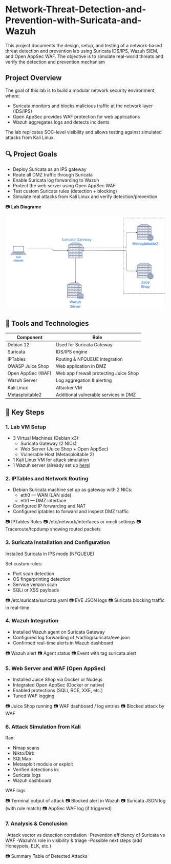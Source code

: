# Network-Threat-Detection-and-Prevention-with-Suricata-and-Wazuh

This project documents the design, setup, and testing of a network-based threat detection and prevention lab using Suricata IDS/IPS, Wazuh SIEM, and Open AppSec WAF. The objective is to simulate real-world threats and verify the detection and prevention mechanism

## Project Overview
The goal of this lab is to build a modular network security environment, where:

- Suricata monitors and blocks malicious traffic at the network layer (IDS/IPS)
- Open AppSec provides WAF protection for web applications
- Wazuh aggregates logs and detects incidents

The lab replicates SOC-level visibility and allows testing against simulated attacks from Kali Linux.

## 🔍 Project Goals  

- Deploy Suricata as an IPS gateway
- Route all DMZ traffic through Suricata
- Enable Suricata log forwarding to Wazuh
- Protect the web server using Open AppSec WAF
- Test custom Suricata rules (detection + blocking)
- Simulate real attacks from Kali Linux and verify detection/prevention

📷 **Lab Diagrame** 

![Diagrame](images/diagrame.png) 
  
## 🧪 Tools and Technologies

| Component         | Role                                   |
| ----------------- | -------------------------------------- |
| Debian 12         | Used for Suricata Gateway              |
| Suricata          | IDS/IPS engine                         |
| IPTables          | Routing & NFQUEUE integration          |
| OWASP Juice Shop  | Web application in DMZ                 |
| Open AppSec (WAF) | Web app firewall protecting Juice Shop |
| Wazuh Server      | Log aggregation & alerting             |
| Kali Linux        | Attacker VM                            |
| Metasploitable2   | Additional vulnerable services in DMZ  |

## 🧩 Key Steps

### 1. Lab VM Setup
- 3 Virtual Machines (Debian x3):
  - Suricata Gateway (2 NICs)
  - Web Server (Juice Shop + Open AppSec)
  - Vulnerable Host (Metasploitable 2)
- 1 Kali Linux VM for attack simulation
- 1 Wazuh server (already set up [here](https://github.com/Apelsyn582/Wazuh-SIEM-Home-Lab-Detection-of-Suspicious-Activities/edit/main/README.md#1-wazuh-server-setup))

### 2. IPTables and Network Routing
- Debian Suricata machine set up as gateway with 2 NICs:
  - eth0 — WAN (LAN side)
  - eth1 — DMZ interface
- Configured IP forwarding and NAT
- Configured iptables to forward and inspect DMZ traffic

📷 IPTables Rules
📷 /etc/network/interfaces or nmcli settings
📷 Traceroute/tcpdump showing routed packets

### 3. Suricata Installation and Configuration
Installed Suricata in IPS mode (NFQUEUE)

Set custom rules:
- Port scan detection
- OS fingerprinting detection
- Service version scan
- SQLi or XSS payloads

📷 /etc/suricata/suricata.yaml
📷 EVE JSON logs
📷 Suricata blocking traffic in real-time

### 4. Wazuh Integration
- Installed Wazuh agent on Suricata Gateway
- Configured log forwarding of /var/log/suricata/eve.json
- Confirmed real-time alerts in Wazuh dashboard

📷 Wazuh alert
📷 Agent status
📷 Event with tag suricata.alert

### 5. Web Server and WAF (Open AppSec)

- Installed Juice Shop via Docker or Node.js
- Integrated Open AppSec (Docker or native)
- Enabled protections (SQLi, RCE, XXE, etc.)
- Tuned WAF logging

📷 Juice Shop running
📷 WAF dashboard / log entries
📷 Blocked attack by WAF

### 6. Attack Simulation from Kali
Ran:
- Nmap scans
- Nikto/Dirb
- SQLMap
- Metasploit module or exploit
- Verified detections in:
- Suricata logs
- Wazuh dashboard

WAF logs

📷 Terminal output of attack
📷 Blocked alert in Wazuh
📷 Suricata JSON log (with rule match)
📷 AppSec WAF log (if triggered)

### 7. Analysis & Conclusion
-Attack vector vs detection correlation
-Prevention efficiency of Suricata vs WAF
-Wazuh's role in visibility & triage
-Possible next steps (add Honeypots, ELK, etc.)

📷 Summary Table of Detected Attacks
